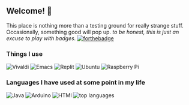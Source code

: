 ## Welcome! 👋
This place is nothing more than a testing ground for really strange stuff.
Occasionally, something good will pop up.
_to be honest, this is just an excuse to play with badges._
[![forthebadge](https://forthebadge.com/images/badges/powered-by-electricity.svg)](https://forthebadge.com)
### Things I use
![Vivaldi](https://img.shields.io/badge/Vivaldi-EF3939?style=for-the-badge&logo=Vivaldi&logoColor=white)
![Emacs](https://img.shields.io/badge/Emacs-%237F5AB6.svg?&style=for-the-badge&logo=gnu-emacs&logoColor=white)
![Replit](https://img.shields.io/badge/Replit-DD1200?style=for-the-badge&logo=Replit&logoColor=white)
![Ubuntu](https://img.shields.io/badge/Ubuntu-E95420?style=for-the-badge&logo=ubuntu&logoColor=white)
![Raspberry Pi](https://img.shields.io/badge/-RaspberryPi-C51A4A?style=for-the-badge&logo=Raspberry-Pi)
### Languages I have used at some point in my life
![Java](https://img.shields.io/badge/java-%23ED8B00.svg?style=for-the-badge&logo=java&logoColor=white)
![Arduino](
https://img.shields.io/badge/Arduino-00979D?style=for-the-badge&logo=Arduino&logoColor=white)
![HTMl](https://img.shields.io/badge/HTML5-E34F26?style=for-the-badge&logo=html5&logoColor=white)
![top languages](https://github-readme-stats.vercel.app/api/top-langs/?username=meepmeme&theme=blue-green)
